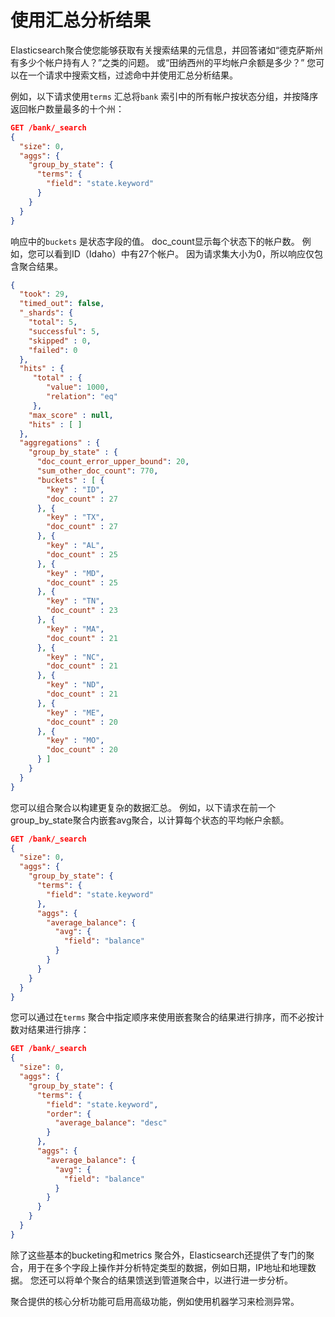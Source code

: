# 使用汇总分析结果
Elasticsearch聚合使您能够获取有关搜索结果的元信息，并回答诸如“德克萨斯州有多少个帐户持有人？”之类的问题。 或“田纳西州的平均帐户余额是多少？” 您可以在一个请求中搜索文档，过滤命中并使用汇总分析结果。

例如，以下请求使用`terms` 汇总将`bank` 索引中的所有帐户按状态分组，并按降序返回帐户数量最多的十个州：



```json
GET /bank/_search
{
  "size": 0,
  "aggs": {
    "group_by_state": {
      "terms": {
        "field": "state.keyword"
      }
    }
  }
}
```



响应中的`buckets` 是状态字段的值。 doc_count显示每个状态下的帐户数。 例如，您可以看到ID（Idaho）中有27个帐户。 因为请求集大小为0，所以响应仅包含聚合结果。

```json
{
  "took": 29,
  "timed_out": false,
  "_shards": {
    "total": 5,
    "successful": 5,
    "skipped" : 0,
    "failed": 0
  },
  "hits" : {
     "total" : {
        "value": 1000,
        "relation": "eq"
     },
    "max_score" : null,
    "hits" : [ ]
  },
  "aggregations" : {
    "group_by_state" : {
      "doc_count_error_upper_bound": 20,
      "sum_other_doc_count": 770,
      "buckets" : [ {
        "key" : "ID",
        "doc_count" : 27
      }, {
        "key" : "TX",
        "doc_count" : 27
      }, {
        "key" : "AL",
        "doc_count" : 25
      }, {
        "key" : "MD",
        "doc_count" : 25
      }, {
        "key" : "TN",
        "doc_count" : 23
      }, {
        "key" : "MA",
        "doc_count" : 21
      }, {
        "key" : "NC",
        "doc_count" : 21
      }, {
        "key" : "ND",
        "doc_count" : 21
      }, {
        "key" : "ME",
        "doc_count" : 20
      }, {
        "key" : "MO",
        "doc_count" : 20
      } ]
    }
  }
}
```



您可以组合聚合以构建更复杂的数据汇总。 例如，以下请求在前一个group_by_state聚合内嵌套avg聚合，以计算每个状态的平均帐户余额。

```json
GET /bank/_search
{
  "size": 0,
  "aggs": {
    "group_by_state": {
      "terms": {
        "field": "state.keyword"
      },
      "aggs": {
        "average_balance": {
          "avg": {
            "field": "balance"
          }
        }
      }
    }
  }
}
```



您可以通过在`terms` 聚合中指定顺序来使用嵌套聚合的结果进行排序，而不必按计数对结果进行排序：

```json
GET /bank/_search
{
  "size": 0,
  "aggs": {
    "group_by_state": {
      "terms": {
        "field": "state.keyword",
        "order": {
          "average_balance": "desc"
        }
      },
      "aggs": {
        "average_balance": {
          "avg": {
            "field": "balance"
          }
        }
      }
    }
  }
}
```



除了这些基本的bucketing和metrics 聚合外，Elasticsearch还提供了专门的聚合，用于在多个字段上操作并分析特定类型的数据，例如日期，IP地址和地理数据。 您还可以将单个聚合的结果馈送到管道聚合中，以进行进一步分析。

聚合提供的核心分析功能可启用高级功能，例如使用机器学习来检测异常。













